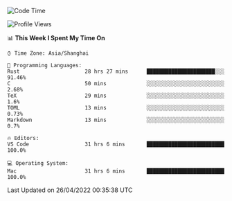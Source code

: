 <!--START_SECTION:waka-->
![Code Time](http://img.shields.io/badge/Code%20Time-1%2C272%20hrs%2039%20mins-blue)

![Profile Views](http://img.shields.io/badge/Profile%20Views-17-blue)

📊 **This Week I Spent My Time On** 

```text
⌚︎ Time Zone: Asia/Shanghai

💬 Programming Languages: 
Rust                     28 hrs 27 mins      ██████████████████████░░░   91.46% 
C                        50 mins             ░░░░░░░░░░░░░░░░░░░░░░░░░   2.68% 
TeX                      29 mins             ░░░░░░░░░░░░░░░░░░░░░░░░░   1.6% 
TOML                     13 mins             ░░░░░░░░░░░░░░░░░░░░░░░░░   0.73% 
Markdown                 13 mins             ░░░░░░░░░░░░░░░░░░░░░░░░░   0.7%

🔥 Editors: 
VS Code                  31 hrs 6 mins       █████████████████████████   100.0%

💻 Operating System: 
Mac                      31 hrs 6 mins       █████████████████████████   100.0%

```


 Last Updated on 26/04/2022 00:35:38 UTC
<!--END_SECTION:waka-->
